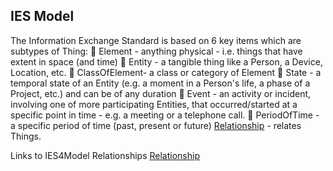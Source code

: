 ## IES Model

The Information Exchange Standard is based on 6 key items which are subtypes of Thing: 
 Element - anything physical - i.e. things that have extent in space (and time) 
 Entity - a tangible thing like a Person, a Device, Location, etc. 
 ClassOfElement- a class or category of Element 
 State - a temporal state of an Entity (e.g. a moment in a Person's life, a phase of a Project, etc.) and can be of 
any duration 
 Event - an activity or incident, involving one of more participating Entities, that occurred/started at a specific 
point in time - e.g. a meeting or a telephone call. 
 PeriodOfTime - a specific period of time (past, present or future) 
[Relationship](./Relationships/Overview.md) - relates Things. 


Links to IES4Model 
Relationships 
[Relationship](./Relationships/Overview.md)